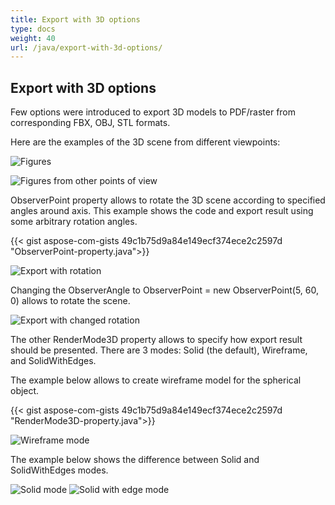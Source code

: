 ```yaml
---
title: Export with 3D options
type: docs
weight: 40
url: /java/export-with-3d-options/
---
```


## **Export with 3D options**

Few options were introduced to export 3D models to PDF/raster from corresponding FBX, OBJ, STL formats.

Here are the examples of the 3D scene from different viewpoints:

![Figures](/_assets/guide/3d/fig1.png)

![Figures from other points of view](/_assets/guide/3d/fig2.png)

ObserverPoint property allows to rotate the 3D scene according to specified angles around axis. This example shows the code and export result using some arbitrary rotation angles.

{{< gist aspose-com-gists 49c1b75d9a84e149ecf374ece2c2597d "ObserverPoint-property.java">}}


![Export with rotation](/_assets/guide/3d/fig3.png)

Changing the ObserverAngle to ObserverPoint = new ObserverPoint(5, 60, 0) allows to rotate the scene.

![Export with changed rotation](/_assets/guide/3d/fig4.png)

The other RenderMode3D property allows to specify how export result should be presented. There are 3 modes: Solid (the default), Wireframe, and SolidWithEdges.

The example below allows to create wireframe model for the spherical object.

{{< gist aspose-com-gists 49c1b75d9a84e149ecf374ece2c2597d "RenderMode3D-property.java">}}

![Wireframe mode](/_assets/guide/3d/fig5.png)

The example below shows the difference between Solid and SolidWithEdges modes.

![Solid mode](/_assets/guide/3d/fig6.png)
![Solid with edge mode](/_assets/guide/3d/fig7.png)